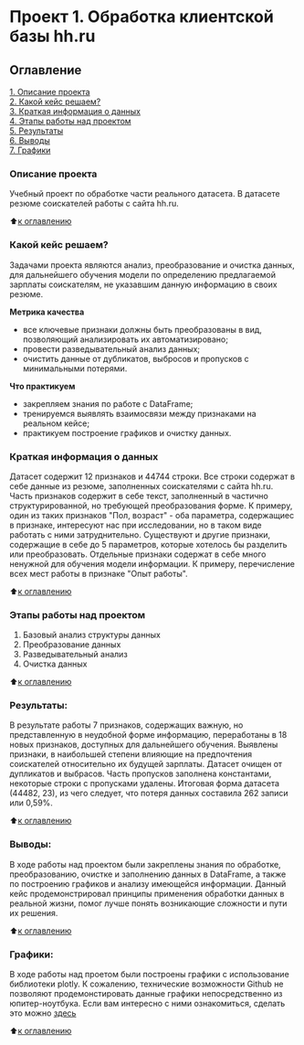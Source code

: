 # Проект 1. Обработка клиентской базы hh.ru

## Оглавление  
[1. Описание проекта](README.md#Описание-проекта)  
[2. Какой кейс решаем?](README.md#Какой-кейс-решаем)  
[3. Краткая информация о данных](README.md#Краткая-информация-о-данных)  
[4. Этапы работы над проектом](README.md#Этапы-работы-над-проектом)  
[5. Результаты](README.md#Результаты)    
[6. Выводы](README.md#Выводы)    
[7. Графики](README.md#Графики)

### Описание проекта    
Учебный проект по обработке части реального датасета. В датасете резюме соискателей работы с сайта hh.ru.

:arrow_up:[к оглавлению](README.md#Оглавление)


### Какой кейс решаем?    
Задачами проекта являются анализ, преобразование и очистка данных, для дальнейшего обучения модели по определению предлагаемой зарплаты соискателям, не указавшим данную информацию в своих резюме.

**Метрика качества**     
- все ключевые признаки должны быть преобразованы в вид, позволяющий анализировать их автоматизировано;
- провести разведывательный анализ данных;
- очистить данные от дубликатов, выбросов и пропусков с минимальными потерями.

**Что практикуем**     
- закрепляем знания по работе с DataFrame;
- тренируемся выявлять взаимосвязи между признаками на реальном кейсе;
- практикуем построение графиков и очистку данных.


### Краткая информация о данных
Датасет содержит 12 признаков и 44744 строки.
Все строки содержат в себе данные из резюме, заполненных соискателями с сайта hh.ru.
Часть признаков содержит в себе текст, заполненный в частично структурированной, но требующей преобразования форме.
К примеру, один из таких признаков "Пол, возраст" - оба параметра, содержащиес в признаке, интересуют нас при исследовании, но в таком виде работать с ними затруднительно.
Существуют и другие признаки, содержащие в себе до 5 параметров, которые хотелось бы разделить или преобразовать.
Отдельные признаки содержат в себе много ненужной для обучения модели информации. К примеру, перечисление всех мест работы в признаке "Опыт работы".
  
:arrow_up:[к оглавлению](README.md#Оглавление)


### Этапы работы над проектом  
1. Базовый анализ структуры данных
2. Преобразование данных
3. Разведывательный анализ
4. Очистка данных
  
:arrow_up:[к оглавлению](README.md#Оглавление)


### Результаты:  
В результате работы 7 признаков, содержащих важную, но представленную в неудобной форме информацию, переработаны в 18 новых признаков, доступных для дальнейшего обучения.
Выявлены признаки, в наибольшей степени влияющие на предпочтения соискателей относительно их будущей зарплаты.
Датасет очищен от дупликатов и выбрасов. Часть пропусков заполнена константами, некоторые строки с пропусками удалены.
Итоговая форма датасета (44482, 23), из чего следует, что потеря данных составила 262 записи или 0,59%.

:arrow_up:[к оглавлению](README.md#Оглавление)


### Выводы:  
В ходе работы над проектом были закреплены знания по обработке, преобразованию, очистке и заполнению данных в DataFrame, а также по построению графиков и анализу имеющейся информации.
Данный кейс продемонстрировал принципы применения обработки данных в реальной жизни, помог лучше понять возникающие сложности и пути их решения.
  
:arrow_up:[к оглавлению](README.md#Оглавление)



### Графики:
В ходе работы над проетом были построены графики с использование библиотеки plotly. 
К сожалению, технические возможности Github не позволяют продемонстировать данные графики непосредственно из юпитер-ноутбука.
Если вам интересно с ними ознакомиться, сделать это можно [здесь](https://github.com/AndKober/Project_1/tree/master/plotly)

:arrow_up:[к оглавлению](README.md#Оглавление)